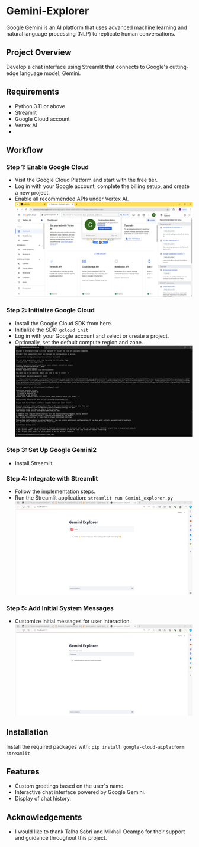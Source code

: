 # Gemini-Explorer
Google Gemini is an AI platform that uses advanced machine learning and natural language processing (NLP) to replicate human conversations.

## Project Overview
Develop a chat interface using Streamlit that connects to Google's cutting-edge language model, Gemini.

## Requirements
- Python 3.11 or above
- Streamlit
- Google Cloud account
- Vertex AI
- 
## Workflow
### Step 1: Enable Google Cloud
- Visit the Google Cloud Platform and start with the free tier.
- Log in with your Google account, complete the billing setup, and create a new project.
- Enable all recommended APIs under Vertex AI.
  ![Gemini_img](https://github.com/ChaitanyaKumarBattula/Gemini-Explorer/blob/main/Gemini_img/RadicalAi-1.png)
  
### Step 2: Initialize Google Cloud
- Install the Google Cloud SDK from here.
- Initialize the SDK: ```gcloud init```
- Log in with your Google account and select or create a project.
- Optionally, set the default compute region and zone.
  ![Gemini_img](https://github.com/ChaitanyaKumarBattula/Gemini-Explorer/blob/main/Gemini_img/RadicalAi-2.png)
### Step 3: Set Up Google Gemini2
- Install Streamlit
### Step 4: Integrate with Streamlit
- Follow the implementation steps.
- Run the Streamlit application: ```streamlit run Gemini_explorer.py```
  ![Gemini_img](https://github.com/ChaitanyaKumarBattula/Gemini-Explorer/blob/main/Gemini_img/RadicalAi-4.png)
### Step 5: Add Initial System Messages
- Customize initial messages for user interaction.
  ![Gemini_img](https://github.com/ChaitanyaKumarBattula/Gemini-Explorer/blob/main/Gemini_img/RadicalAi-5.png)

## Installation
Install the required packages with:
 ```pip install google-cloud-aiplatform streamlit ```
 
## Features
- Custom greetings based on the user's name.
- Interactive chat interface powered by Google Gemini.
- Display of chat history.

## Acknowledgements
- I would like to thank Talha Sabri and Mikhail Ocampo for their support and guidance throughout this project. 

